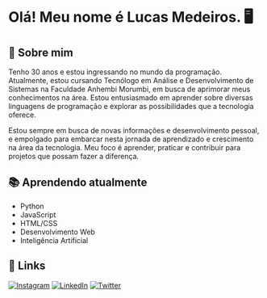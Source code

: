 # Olá! Meu nome é Lucas Medeiros. 🖥️

## 🚀 Sobre mim
Tenho 30 anos e estou ingressando no mundo da programação. Atualmente, estou cursando Tecnólogo em Análise e Desenvolvimento de Sistemas na Faculdade Anhembi Morumbi, em busca de aprimorar meus conhecimentos na área. Estou entusiasmado em aprender sobre diversas linguagens de programação e explorar as possibilidades que a tecnologia oferece.

Estou sempre em busca de novas informações e desenvolvimento pessoal, e empolgado para embarcar nesta jornada de aprendizado e crescimento na área da tecnologia. Meu foco é aprender, praticar e contribuir para projetos que possam fazer a diferença.

## 📚 Aprendendo atualmente
- Python
- JavaScript
- HTML/CSS
- Desenvolvimento Web
- Inteligência Artificial

## 🔗 Links
[![Instagram](https://img.shields.io/badge/Instagram-E4405F?style=for-the-badge&logo=instagram&logoColor=white)](https://www.instagram.com/tsnlucas)
[![LinkedIn](https://img.shields.io/badge/linkedin-0A66C2?style=for-the-badge&logo=linkedin&logoColor=white)](https://www.linkedin.com/in/victor-lucas-reis-de-medeiros-a8248916a/)
[![Twitter](https://img.shields.io/badge/twitter-1DA1F2?style=for-the-badge&logo=twitter&logoColor=white)](https://twitter.com/)
